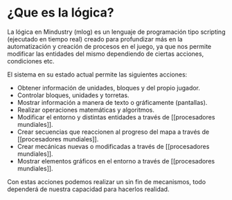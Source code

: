 # ¿Que es la lógica?

La lógica en Mindustry (mlog) es un lenguaje de programación tipo scripting (ejecutado en tiempo real) creado para profundizar más en la automatización y creación de procesos en el juego, ya que nos permite modificar las entidades del mismo dependiendo de ciertas acciones, condiciones etc.

El sistema en su estado actual permite las siguientes acciones:

* Obtener información de unidades, bloques y del propio jugador.
* Controlar bloques, unidades y torretas.
* Mostrar información a manera de texto o gráficamente (pantallas).
* Realizar operaciones matemáticas y algoritmos.
* Modificar el entorno y distintas entidades a través de [[procesadores mundiales]].
* Crear secuencias que reaccionen al progreso del mapa a través de [[procesadores mundiales]].
* Crear mecánicas nuevas o modificadas a través de [[procesadores mundiales]].
* Mostrar elementos gráficos en el entorno a través de [[procesadores mundiales]].

Con estas acciones podemos realizar un sin fin de mecanismos, todo dependerá de nuestra capacidad para hacerlos realidad.